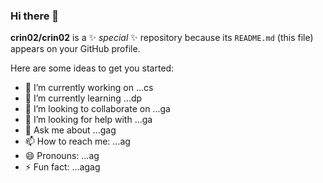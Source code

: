 ### Hi there 👋


**crin02/crin02** is a ✨ _special_ ✨ repository because its `README.md` (this file) appears on your GitHub profile.

Here are some ideas to get you started:

- 🔭 I’m currently working on ...cs
- 🌱 I’m currently learning ...dp
- 👯 I’m looking to collaborate on ...ga
- 🤔 I’m looking for help with ...ga
- 💬 Ask me about ...gag
- 📫 How to reach me: ...ag
- 😄 Pronouns: ...ag
- ⚡ Fun fact: ...agag

